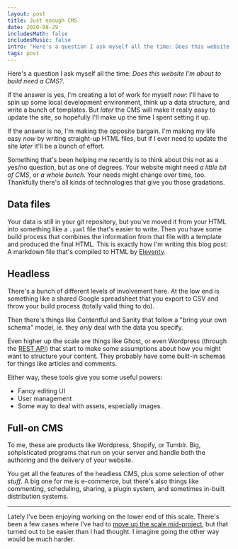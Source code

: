 ```yaml
---
layout: post
title: Just enough CMS
date: 2020-08-29
includesMath: false
includesMusic: false
intro: "Here's a question I ask myself all the time: Does this website I'm about to build need a CMS?."
tags: post
---
```


Here's a question I ask myself all the time: *Does this website I'm about to build need a CMS?*.

If the answer is yes, I'm creating a lot of work for myself *now*: I'll have to spin up some local development environment, think up a data structure, and write a bunch of templates. But *later* the CMS will make it really easy to update the site, so hopefully I'll make up the time I spent setting it up.

If the answer is no, I'm making the opposite bargain. I'm making my life easy *now* by writing straight-up HTML files, but if I ever need to update the site *later* it'll be a bunch of effort.

Something that's been helping me recently is to think about this not as a yes/no question, but as one of degrees. Your website might need *a little bit of CMS*, or *a whole bunch*. Your needs might change over time, too. Thankfully there's all kinds of technologies that give you those gradations.

## Data files
Your data is still in your git repository, but you've moved it from your HTML into something like a ```.yaml``` file that's easier to write. Then you have some build process that combines the information from that file with a template and produced the final HTML. This is exactly how I'm writing this blog post: A markdown file that's compiled to HTML by [Eleventy](https://www.11ty.dev/).


## Headless
There's a bunch of different levels of involvement here. At the low end is something like a shared Google spreadsheet that you export to CSV and throw your build process (totally valid thing to do).

Then there's things like Contentful and Sanity that follow a "bring your own schema" model, ie. they *only* deal with the data you specify.

Even higher up the scale are things like Ghost, or even Wordpress (through the [REST API](https://developer.wordpress.org/rest-api/)) that start to make some assumptions about how you might want to structure your content. They probably have some built-in schemas for things like articles and comments.

Either way, these tools give you some useful powers:

- Fancy editing UI
- User management
- Some way to deal with assets, especially images.

## Full-on CMS
To me, these are products like Wordpress, Shopify, or Tumblr. Big, sohpisticated programs that run on your server and handle both the authoring and the delivery of your website.

You get all the features of the headless CMS, plus some selection of other *stuff*. A big one for me is e-commerce, but there's also things like commenting, scheduling, sharing, a plugin system, and sometimes in-built distribution systems.

---

Lately I've been enjoying working on the lower end of this scale. There's been a few cases where I've had to [move up the scale mid-project](https://maxkoehler.com/work/camberwell-2020/), but that turned out to be easier than I had thought. I imagine going the other way would be much harder.
